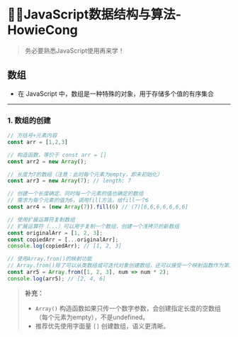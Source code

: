 # 🧑‍💻JavaScript数据结构与算法-HowieCong
> 务必要熟悉JavaScript使用再来学！

## 数组
- 在 JavaScript 中，数组是一种特殊的对象，用于存储多个值的有序集合

---

### 1. 数组的创建

```js
// 方括号+元素内容
const arr = [1,2,3]

// 构造函数，等价于 const arr = []
const arr2 = new Array();

// 长度为7的数组（注意：此时每个元素为empty，即未初始化）
const arr3 = new Array(7); // length: 7

// 创建一个长度确定、同时每一个元素的值也确定的数组
// 需求为每个元素的值为6，调用fill方法，给fill一个6
const arr4 = (new Array(7)).fill(6) // (7)[6,6,6,6,6,6,6]

// 使用扩展运算符复制数组
// 扩展运算符（...）可以用于复制一个数组，创建一个浅拷贝的新数组
const originalArr = [1, 2, 3];
const copiedArr = [...originalArr]; 
console.log(copiedArr); // [1, 2, 3]

// 使用Array.from()的映射功能
// Array.from()除了可以从类数组或可迭代对象创建数组，还可以接受一个映射函数作为第二个参数，对每个元素进行处理
const arr5 = Array.from([1, 2, 3], num => num * 2); 
console.log(arr5); // [2, 4, 6]
```

> **补充：**  
> - `Array()` 构造函数如果只传一个数字参数，会创建指定长度的空数组（每个元素为empty），不是undefined。  
> - 推荐优先使用字面量 `[]` 创建数组，语义更清晰。